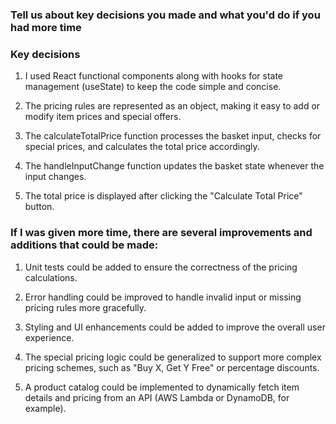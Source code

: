 ### Tell us about key decisions you made and what you'd do if you had more time

### Key decisions

1. I used React functional components along with hooks for state management (useState) to keep the code simple and concise.

2. The pricing rules are represented as an object, making it easy to add or modify item prices and special offers.

3. The calculateTotalPrice function processes the basket input, checks for special prices, and calculates the total price accordingly.

4. The handleInputChange function updates the basket state whenever the input changes.

5. The total price is displayed after clicking the "Calculate Total Price" button.

### If I was given more time,  there are several improvements and additions that could be made:

1. Unit tests could be added to ensure the correctness of the pricing calculations.

2. Error handling could be improved to handle invalid input or missing pricing rules more gracefully.

3. Styling and UI enhancements could be added to improve the overall user experience.

4. The special pricing logic could be generalized to support more complex pricing schemes, such as "Buy X, Get Y Free" or percentage discounts. 

5. A product catalog could be implemented to dynamically fetch item details and pricing from an API (AWS Lambda or DynamoDB, for example).
